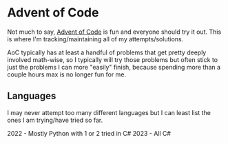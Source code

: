 # Advent of Code

Not much to say, [Advent of Code](https://adventofcode.com) is fun and everyone should try it out.  This is where I'm tracking/maintaining all of my attempts/solutions.

AoC typically has at least a handful of problems that get pretty deeply involved math-wise, so I typically will try those problems but often stick to just the problems I can more "easily" finish, because spending more than a couple hours max is no longer fun for me.

## Languages

I may never attempt too many different languages but I can least list the ones I am trying/have tried so far.

2022 - Mostly Python with 1 or 2 tried in C#
2023 - All C#
